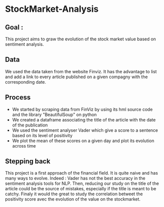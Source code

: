 # StockMarket-Analysis

## Goal :

This project aims to graw the evolution of the stock market value based on sentiment analysis.

## Data

We used the data taken from the website Finviz. It has the advantage to list and add a link to every article published on a given compagny with the corresponding date. 

## Process

  - We started by scraping data from FinViz by using its hml source code and the library "BeautifulSoup" on python
  - We created a dataframe associating the title of the article with the date of the publication
  - We used the sentiment analyser Vader which give a score to a sentence based on its level of positivity
  - We plot the mean of these scores on a given day and plot its evolution across time
  
  ## Stepping back
  
  This project is a first approach of the financial field. It is quite naive and has many ways to evolve. Indeed : Vader has not the best accuracy in the sentiment analysis tools for NLP. 
  Then, reducing our study on the title of the article could be the source of mistakes, especially if the title is meant to be catchy. Finaly it would the great to study the correlation betweet the positivity score avec the evolution of the value on the stockmarket. 
